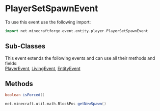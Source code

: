 # PlayerSetSpawnEvent

To use this event use the following import:
```groovy
import net.minecraftforge.event.entity.player.PlayerSetSpawnEvent
```

## Sub-Classes
This event extends the following events and can use all their methods and fields: <br>
[PlayerEvent](player_event.md), [LivingEvent](living_event.md), [EntityEvent](entity_event.md)

## Methods
```groovy
boolean isForced()
```

```groovy
net.minecraft.util.math.BlockPos getNewSpawn()
```

